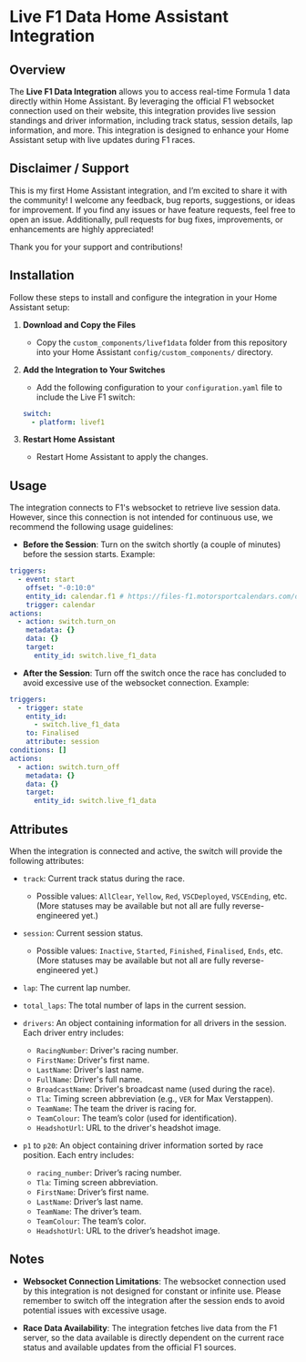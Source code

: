 # Live F1 Data Home Assistant Integration

## Overview

The **Live F1 Data Integration** allows you to access real-time Formula 1 data directly within Home Assistant. By leveraging the official F1 websocket connection used on their website, this integration provides live session standings and driver information, including track status, session details, lap information, and more. This integration is designed to enhance your Home Assistant setup with live updates during F1 races.

## Disclaimer / Support
This is my first Home Assistant integration, and I’m excited to share it with the community! I welcome any feedback, bug reports, suggestions, or ideas for improvement. If you find any issues or have feature requests, feel free to open an issue. Additionally, pull requests for bug fixes, improvements, or enhancements are highly appreciated!

Thank you for your support and contributions!


## Installation

Follow these steps to install and configure the integration in your Home Assistant setup:

1. **Download and Copy the Files**

   * Copy the `custom_components/livef1data` folder from this repository into your Home Assistant `config/custom_components/` directory.

2. **Add the Integration to Your Switches**

   * Add the following configuration to your `configuration.yaml` file to include the Live F1 switch:

   ```yaml
   switch:
     - platform: livef1
   ```

3. **Restart Home Assistant**

   * Restart Home Assistant to apply the changes.


## Usage

The integration connects to F1's websocket to retrieve live session data. However, since this connection is not intended for continuous use, we recommend the following usage guidelines:

* **Before the Session**: Turn on the switch shortly (a couple of minutes) before the session starts. Example:
```yml
triggers:
  - event: start
    offset: "-0:10:0"
    entity_id: calendar.f1 # https://files-f1.motorsportcalendars.com/de/f1-calendar_p1_p2_p3_qualifying_sprint_gp.ics
    trigger: calendar
actions:
  - action: switch.turn_on
    metadata: {}
    data: {}
    target:
      entity_id: switch.live_f1_data
```

* **After the Session**: Turn off the switch once the race has concluded to avoid excessive use of the websocket connection. Example:
```yml
triggers:
  - trigger: state
    entity_id:
      - switch.live_f1_data
    to: Finalised
    attribute: session
conditions: []
actions:
  - action: switch.turn_off
    metadata: {}
    data: {}
    target:
      entity_id: switch.live_f1_data
```

## Attributes

When the integration is connected and active, the switch will provide the following attributes:

* `track`: Current track status during the race.

  * Possible values: `AllClear`, `Yellow`, `Red`, `VSCDeployed`, `VSCEnding`, etc. (More statuses may be available but not all are fully reverse-engineered yet.)

* `session`: Current session status.

  * Possible values: `Inactive`, `Started`, `Finished`, `Finalised`, `Ends`, etc. (More statuses may be available but not all are fully reverse-engineered yet.)

* `lap`: The current lap number.

* `total_laps`: The total number of laps in the current session.

* `drivers`: An object containing information for all drivers in the session. Each driver entry includes:

  * `RacingNumber`: Driver's racing number.
  * `FirstName`: Driver's first name.
  * `LastName`: Driver's last name.
  * `FullName`: Driver's full name.
  * `BroadcastName`: Driver's broadcast name (used during the race).
  * `Tla`: Timing screen abbreviation (e.g., `VER` for Max Verstappen).
  * `TeamName`: The team the driver is racing for.
  * `TeamColour`: The team’s color (used for identification).
  * `HeadshotUrl`: URL to the driver's headshot image.

* `p1` to `p20`: An object containing driver information sorted by race position. Each entry includes:

  * `racing_number`: Driver’s racing number.
  * `Tla`: Timing screen abbreviation.
  * `FirstName`: Driver’s first name.
  * `LastName`: Driver’s last name.
  * `TeamName`: The driver’s team.
  * `TeamColour`: The team’s color.
  * `HeadshotUrl`: URL to the driver’s headshot image.


## Notes

* **Websocket Connection Limitations**: The websocket connection used by this integration is not designed for constant or infinite use. Please remember to switch off the integration after the session ends to avoid potential issues with excessive usage.

* **Race Data Availability**: The integration fetches live data from the F1 server, so the data available is directly dependent on the current race status and available updates from the official F1 sources.